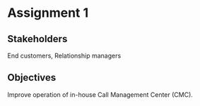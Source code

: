 # Assignment 1 

## Stakeholders
End customers, Relationship managers

## Objectives
Improve operation of in-house Call Management Center (CMC).

